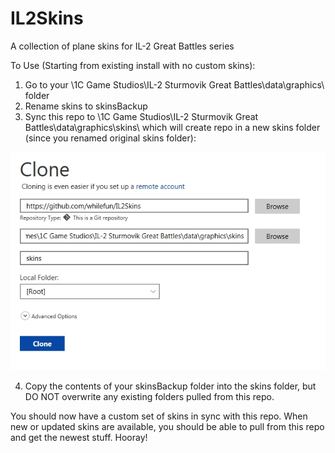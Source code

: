 # IL2Skins
A collection of plane skins for IL-2 Great Battles series


To Use (Starting from existing install with no custom skins):

1) Go to your \1C Game Studios\IL-2 Sturmovik Great Battles\data\graphics\ folder
2) Rename skins to skinsBackup
3) Sync this repo to \1C Game Studios\IL-2 Sturmovik Great Battles\data\graphics\skins\ which will create repo in a new skins folder (since you renamed original skins folder):


![Git repo clone setup, as shown in SourceTree](/IL2SkinsRepoCloning.jpg)

4) Copy the contents of your skinsBackup folder into the skins folder, but DO NOT overwrite any existing folders pulled from this repo.

You should now have a custom set of skins in sync with this repo. When new or updated skins are available, you should be able to pull from this repo and get the newest stuff. Hooray!


